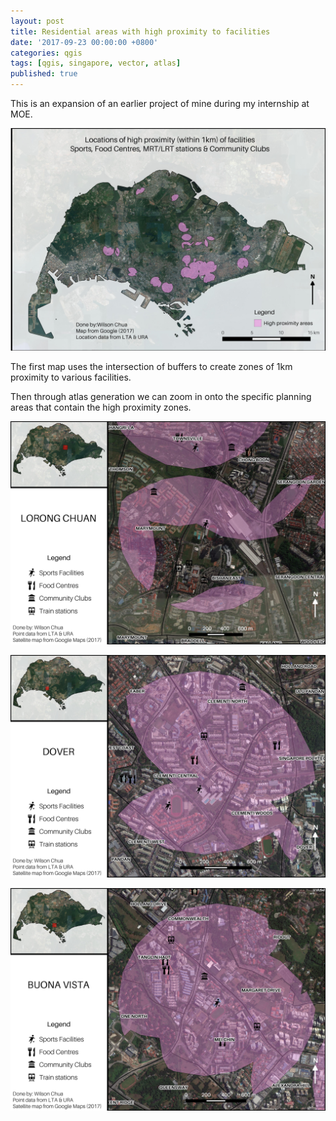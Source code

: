 ```yaml
---
layout: post
title: Residential areas with high proximity to facilities
date: '2017-09-23 00:00:00 +0800'
categories: qgis
tags: [qgis, singapore, vector, atlas]
published: true
---
```

This is an expansion of an earlier project of mine during my internship at MOE.

![Overview](/img/2017-09-23-Residential_areas_with_high_proximity_to_Facilities/Overview.jpeg "Overview")

The first map uses the intersection of buffers to create zones of 1km proximity to various facilities.

Then through atlas generation we can zoom in onto the specific planning areas that contain the high proximity zones.

![Lorong Chuan Planning Zone](/img/2017-09-23-Residential_areas_with_high_proximity_to_Facilities/Atlas_LorongChuan.jpg "Lorong Chuan Planning Zone")

![Dover Planning Zone](/img/2017-09-23-Residential_areas_with_high_proximity_to_Facilities/Atlas_Dover.jpg "Dover Planning Zone")

![Buona Vista Planning Zone](/img/2017-09-23-Residential_areas_with_high_proximity_to_Facilities/Atlas_BuonaVista.jpg "Buona Vista Planning Zone")
